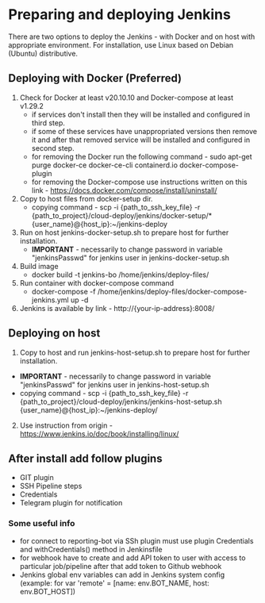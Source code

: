 # Preparing and deploying Jenkins
There are two options to deploy the Jenkins - with Docker and on host with appropriate environment.
For installation, use Linux based on Debian (Ubuntu) distributive.

## Deploying with Docker (Preferred)
1. Check for Docker at least v20.10.10 and Docker-compose at least v1.29.2
   * if services don't install then they will be installed and configured in third step.
   * if some of these services have unappropriated versions then remove it and after that removed service will be installed and configured in second step. 
   * for removing the Docker run the following command - sudo apt-get purge docker-ce docker-ce-cli containerd.io docker-compose-plugin
   * for removing the Docker-compose use instructions written on this link - https://docs.docker.com/compose/install/uninstall/ 
2. Copy to host files from docker-setup dir.
   * copying command - scp -i {path_to_ssh_key_file} -r {path_to_project}/cloud-deploy/jenkins/docker-setup/*
     {user_name}@{host_ip}:~/jenkins-deploy
3. Run on host jenkins-docker-setup.sh to prepare host for further installation.
   * **IMPORTANT** - necessarily to change password in variable "jenkinsPasswd" for jenkins user in jenkins-docker-setup.sh
4. Build image 
   * docker build -t jenkins-bo /home/jenkins/deploy-files/
5. Run container with docker-compose command
   * docker-compose -f /home/jenkins/deploy-files/docker-compose-jenkins.yml up -d
6. Jenkins is available by link - http://{your-ip-address}:8008/

## Deploying on host
1.  Copy to host and run jenkins-host-setup.sh to prepare host for further installation.
   * **IMPORTANT** - necessarily to change password in variable "jenkinsPasswd" for jenkins user in jenkins-host-setup.sh
   * copying command - scp -i {path_to_ssh_key_file} -r {path_to_project}/cloud-deploy/jenkins/jenkins-host-setup.sh
     {user_name}@{host_ip}:~/jenkins-deploy/
2. Use instruction from origin - https://www.jenkins.io/doc/book/installing/linux/

## After install add follow plugins
* GIT plugin
* SSH Pipeline steps
* Credentials
* Telegram plugin for notification

### Some useful info
* for connect to reporting-bot via SSh plugin must use plugin Credentials and withCredentials() method in Jenkinsfile
* for webhook have to create and add API token to user with access to particular job/pipeline after that add token to Github webhook
* Jenkins global env variables can add in Jenkins system config (example: for var 'remote' = [name: env.BOT_NAME, host: env.BOT_HOST])